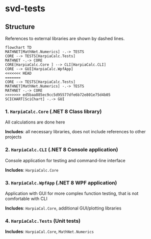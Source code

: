 # svd-tests

## Structure

References to external libraries are shown by dashed lines.

```mermaid
flowchart TD
MATHNET[MathNet.Numerics] -.-> TESTS
CORE --> TESTS[HarpiaCalc.Tests]
MATHNET -.-> CORE
CORE[HarpiaCalc.Core ] --> CLI[HarpiaCalc.CLI]
CORE --> GUI[HarpiaCalc.WpfApp]
<<<<<<< HEAD
=======
CORE --> TESTS[HarpiaCalc.Tests]
MATHNET[MathNet.Numerics] -.-> TESTS
MATHNET -.-> CORE
>>>>>>> ed5baa885ec9cc5d95577dfe6b72e801e75d4b05
SCICHART[SciChart] -.-> GUI
```

### 1. `HarpiaCalc.Core` (.NET 8 Class library)
All calculations are done here

**Includes**: all necessary libraries, does not include references to other projects

### 2. `HarpiaCalc.CLI` (.NET 8 Console application)
Console application for testing and command-line interface

**Includes**: `HarpiaCalc.Core`

### 3. `HarpiaCalc.WpfApp` (.NET 8 WPF application)
Application with GUI for more complex function testing, that is not comfortable with CLI

**Includes**: `HarpiaCal.Core`, additional GUI/plotting libraries

### 4. `HarpiaCalc.Tests` (Unit tests)

**Includes**: `HarpiaCal.Core`, `MathNet.Numerics`